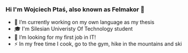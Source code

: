 ### Hi I'm Wojciech Ptaś, also known as Felmakor 👋

- 🔭 I’m currently working on my own language as my thesis
- 🎓 I'm Silesian Univeristy Of Technology student
- 💼 I’m looking for my first job in IT!
- ⚡ In my free time I cook, go to the gym, hike in the mountains and ski


